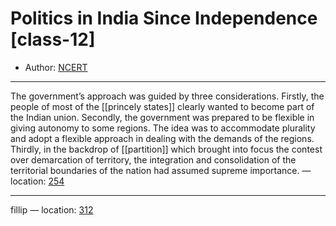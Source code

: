 # Politics in India Since Independence [class-12]

* Author: [NCERT]()









---
The government’s approach was guided by three considerations. Firstly, the people of most of the [[princely states]] clearly wanted to become part of the Indian union. Secondly, the government was prepared to be flexible in giving autonomy to some regions. The idea was to accommodate plurality and adopt a flexible approach in dealing with the demands of the regions. Thirdly, in the backdrop of [[partition]] which brought into focus the contest over demarcation of territory, the integration and consolidation of the territorial boundaries of the nation had assumed supreme importance. — location: [254]()

---
fillip — location: [312]()

